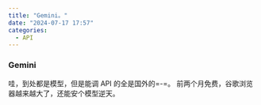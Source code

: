 ```yaml
---
title: "Gemini。"
date: "2024-07-17 17:57"
categories:
  - API
---
```


### Gemini

哇，到处都是模型，但是能调 API 的全是国外的=-=。
前两个月免费，谷歌浏览器越来越大了，还能安个模型逆天。
